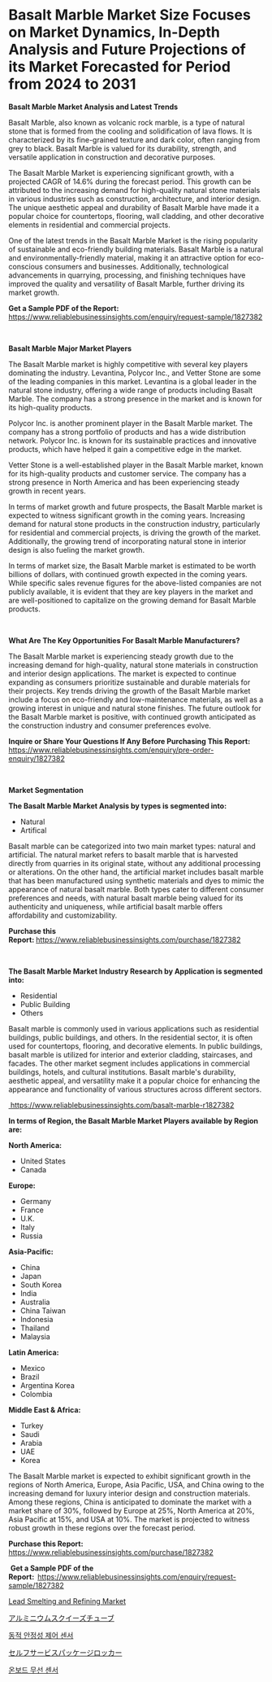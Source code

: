 <p><h1>Basalt Marble Market Size Focuses on Market Dynamics, In-Depth Analysis and Future Projections of its Market Forecasted for Period from 2024 to 2031</h1></p><p><strong>Basalt Marble Market Analysis and Latest Trends</strong></p>
<p><p>Basalt Marble, also known as volcanic rock marble, is a type of natural stone that is formed from the cooling and solidification of lava flows. It is characterized by its fine-grained texture and dark color, often ranging from grey to black. Basalt Marble is valued for its durability, strength, and versatile application in construction and decorative purposes.</p><p>The Basalt Marble Market is experiencing significant growth, with a projected CAGR of 14.6% during the forecast period. This growth can be attributed to the increasing demand for high-quality natural stone materials in various industries such as construction, architecture, and interior design. The unique aesthetic appeal and durability of Basalt Marble have made it a popular choice for countertops, flooring, wall cladding, and other decorative elements in residential and commercial projects.</p><p>One of the latest trends in the Basalt Marble Market is the rising popularity of sustainable and eco-friendly building materials. Basalt Marble is a natural and environmentally-friendly material, making it an attractive option for eco-conscious consumers and businesses. Additionally, technological advancements in quarrying, processing, and finishing techniques have improved the quality and versatility of Basalt Marble, further driving its market growth.</p></p>
<p><strong>Get a Sample PDF of the Report:&nbsp;</strong> <a href="https://www.reliablebusinessinsights.com/enquiry/request-sample/1827382">https://www.reliablebusinessinsights.com/enquiry/request-sample/1827382</a></p>
<p>&nbsp;</p>
<p><strong>Basalt Marble Major Market Players</strong></p>
<p><p>The Basalt Marble market is highly competitive with several key players dominating the industry. Levantina, Polycor Inc., and Vetter Stone are some of the leading companies in this market. Levantina is a global leader in the natural stone industry, offering a wide range of products including Basalt Marble. The company has a strong presence in the market and is known for its high-quality products.</p><p>Polycor Inc. is another prominent player in the Basalt Marble market. The company has a strong portfolio of products and has a wide distribution network. Polycor Inc. is known for its sustainable practices and innovative products, which have helped it gain a competitive edge in the market.</p><p>Vetter Stone is a well-established player in the Basalt Marble market, known for its high-quality products and customer service. The company has a strong presence in North America and has been experiencing steady growth in recent years.</p><p>In terms of market growth and future prospects, the Basalt Marble market is expected to witness significant growth in the coming years. Increasing demand for natural stone products in the construction industry, particularly for residential and commercial projects, is driving the growth of the market. Additionally, the growing trend of incorporating natural stone in interior design is also fueling the market growth.</p><p>In terms of market size, the Basalt Marble market is estimated to be worth billions of dollars, with continued growth expected in the coming years. While specific sales revenue figures for the above-listed companies are not publicly available, it is evident that they are key players in the market and are well-positioned to capitalize on the growing demand for Basalt Marble products.</p></p>
<p>&nbsp;</p>
<p><strong>What Are The Key Opportunities For Basalt Marble Manufacturers?</strong></p>
<p><p>The Basalt Marble market is experiencing steady growth due to the increasing demand for high-quality, natural stone materials in construction and interior design applications. The market is expected to continue expanding as consumers prioritize sustainable and durable materials for their projects. Key trends driving the growth of the Basalt Marble market include a focus on eco-friendly and low-maintenance materials, as well as a growing interest in unique and natural stone finishes. The future outlook for the Basalt Marble market is positive, with continued growth anticipated as the construction industry and consumer preferences evolve.</p></p>
<p><strong>Inquire or Share Your Questions If Any Before Purchasing This Report:</strong> <a href="https://www.reliablebusinessinsights.com/enquiry/pre-order-enquiry/1827382">https://www.reliablebusinessinsights.com/enquiry/pre-order-enquiry/1827382</a></p>
<p>&nbsp;</p>
<p><strong>Market Segmentation</strong></p>
<p><strong>The Basalt Marble Market Analysis by types is segmented into:</strong></p>
<p><ul><li>Natural</li><li>Artifical</li></ul></p>
<p><p>Basalt marble can be categorized into two main market types: natural and artificial. The natural market refers to basalt marble that is harvested directly from quarries in its original state, without any additional processing or alterations. On the other hand, the artificial market includes basalt marble that has been manufactured using synthetic materials and dyes to mimic the appearance of natural basalt marble. Both types cater to different consumer preferences and needs, with natural basalt marble being valued for its authenticity and uniqueness, while artificial basalt marble offers affordability and customizability.</p></p>
<p><strong>Purchase this Report:&nbsp;</strong><a href="https://www.reliablebusinessinsights.com/purchase/1827382">https://www.reliablebusinessinsights.com/purchase/1827382</a></p>
<p>&nbsp;</p>
<p><strong>The Basalt Marble Market Industry Research by Application is segmented into:</strong></p>
<p><ul><li>Residential</li><li>Public Building</li><li>Others</li></ul></p>
<p><p>Basalt marble is commonly used in various applications such as residential buildings, public buildings, and others. In the residential sector, it is often used for countertops, flooring, and decorative elements. In public buildings, basalt marble is utilized for interior and exterior cladding, staircases, and facades. The other market segment includes applications in commercial buildings, hotels, and cultural institutions. Basalt marble's durability, aesthetic appeal, and versatility make it a popular choice for enhancing the appearance and functionality of various structures across different sectors.</p></p>
<p><a href="https://www.reliablebusinessinsights.com/basalt-marble-r1827382">&nbsp;https://www.reliablebusinessinsights.com/basalt-marble-r1827382</a></p>
<p><strong>In terms of Region, the Basalt Marble Market Players available by Region are:</strong></p>
<p>
    <p> <strong> North America: </strong>
        <ul>
            <li>United States</li>
            <li>Canada</li>
        </ul>
        </p> 
    <p> <strong> Europe: </strong>
        <ul>
            <li>Germany</li>
            <li>France</li>
            <li>U.K.</li>
            <li>Italy</li>
            <li>Russia</li>
        </ul>
        </p> 
    <p> <strong> Asia-Pacific: </strong>
        <ul>
            <li>China</li>
            <li>Japan</li>
            <li>South Korea</li>
            <li>India</li>
            <li>Australia</li>
            <li>China Taiwan</li>
            <li>Indonesia</li>
            <li>Thailand</li>
            <li>Malaysia</li>
        </ul>
        </p> 
    <p> <strong> Latin America: </strong>
        <ul>
            <li>Mexico</li>
            <li>Brazil</li>
            <li>Argentina Korea</li>
            <li>Colombia</li>
        </ul>
        </p> 
    <p> <strong> Middle East & Africa: </strong>
        <ul>
            <li>Turkey</li>
            <li>Saudi</li>
            <li>Arabia</li>
            <li>UAE</li>
            <li>Korea</li>
        </ul>
    </p>
    </p>
<p><p>The Basalt Marble market is expected to exhibit significant growth in the regions of North America, Europe, Asia Pacific, USA, and China owing to the increasing demand for luxury interior design and construction materials. Among these regions, China is anticipated to dominate the market with a market share of 30%, followed by Europe at 25%, North America at 20%, Asia Pacific at 15%, and USA at 10%. The market is projected to witness robust growth in these regions over the forecast period.</p></p>
<p><strong>Purchase this Report: </strong><a href="https://www.reliablebusinessinsights.com/purchase/1827382">https://www.reliablebusinessinsights.com/purchase/1827382</a></p>
<p>&nbsp;<strong>Get a Sample PDF of the Report:&nbsp;&nbsp;</strong><a href="https://www.reliablebusinessinsights.com/enquiry/request-sample/1827382">https://www.reliablebusinessinsights.com/enquiry/request-sample/1827382</a></p>
<p><strong></strong></p>
<p><p><a href="https://github.com/JennyferFeil2023/Market-Research-Report-List-1/blob/main/lead-smelting-and-refining-market.md">Lead Smelting and Refining Market</a></p><p><a href="https://medium.com/@rylanaufman56456/%E3%82%A2%E3%83%AB%E3%83%9F%E3%83%8B%E3%82%A6%E3%83%A0%E8%A3%BD%E3%82%B9%E3%82%AF%E3%82%A4%E3%83%BC%E3%82%BA%E3%83%81%E3%83%A5%E3%83%BC%E3%83%96%E5%B8%82%E5%A0%B4%E3%83%AC%E3%83%9D%E3%83%BC%E3%83%88-%E8%A3%BD%E5%93%81%E3%82%BF%E3%82%A4%E3%83%97-20%E3%83%9F%E3%83%AA%E6%9C%AA%E6%BA%80-20-40%E3%83%9F%E3%83%AA-40%E3%83%9F%E3%83%AA%E4%BB%A5%E4%B8%8A-%E3%82%A8%E3%83%B3%E3%83%89%E3%83%A6%E3%83%BC%E3%82%BA-%E5%8C%BB%E8%96%AC%E5%93%81-%E5%8C%96%E7%B2%A7%E5%93%81%E3%81%A8%E3%83%91%E3%83%BC%E3%82%BD%E3%83%8A%E3%83%AB%E3%82%B1%E3%82%A2-%E9%A3%9F%E5%93%81-%E7%94%A3%E6%A5%AD-%E5%9C%B0%E5%9F%9F2024%E5%B9%B4-2031%E5%B9%B4-11ebc36132f4">アルミニウムスクイーズチューブ</a></p><p><a href="https://medium.com/@hermanokutneva7878567/2024%EB%85%84%EB%B6%80%ED%84%B0-2031%EB%85%84%EA%B9%8C%EC%A7%80%EC%9D%98-%EB%8F%99%EC%A0%81-%EC%95%88%EC%A0%95%EC%84%B1-%EC%A0%9C%EC%96%B4-%EC%84%BC%EC%84%9C-%EC%8B%9C%EC%9E%A5-%EC%A0%84%EB%A7%9D-%EB%B0%8F-%EC%98%88%EC%B8%A1-e7c86d7f9132">동적 안정성 제어 센서</a></p><p><a href="https://medium.com/@rylanaufman56456/%E6%AC%A1%E3%81%AE%E6%96%87%E7%AB%A0%E3%82%92%E6%97%A5%E6%9C%AC%E8%AA%9E%E3%81%AB%E7%BF%BB%E8%A8%B3%E3%81%97%E3%81%BE%E3%81%99-%E8%A3%BD%E5%93%81%E3%82%BF%E3%82%A4%E3%83%97-%E3%82%A2%E3%83%97%E3%83%AA%E3%82%B1%E3%83%BC%E3%82%B7%E3%83%A7%E3%83%B3-%E5%9C%B0%E5%9F%9F-%E4%BC%81%E6%A5%AD%E5%88%A5%E3%81%AE%E3%82%B0%E3%83%AD%E3%83%BC%E3%83%90%E3%83%AB%E3%82%BB%E3%83%AB%E3%83%95%E3%82%B5%E3%83%BC%E3%83%93%E3%82%B9%E3%83%91%E3%83%83%E3%82%B1%E3%83%BC%E3%82%B8%E3%83%AD%E3%83%83%E3%82%AB%E3%83%BC%E5%B8%82%E5%A0%B4-3d1b3ef3763f">セルフサービスパッケージロッカー</a></p><p><a href="https://medium.com/@hermanokutneva7878567/%EC%98%A8%EB%B3%B4%EB%93%9C-%EB%AC%B4%EC%84%A0-%EC%84%BC%EC%84%9C-%EC%8B%9C%EC%9E%A5-%EA%B7%9C%EB%AA%A8-%EB%B0%8F-%EC%A0%90%EC%9C%A0%EC%9C%A8-%EB%B6%84%EC%84%9D-%EC%84%B1%EC%9E%A5-%ED%8A%B8%EB%A0%8C%EB%93%9C-%EB%B0%8F-%EC%98%88%EC%B8%A1-2024-2031-bb98209a6240">온보드 무선 센서</a></p></p>